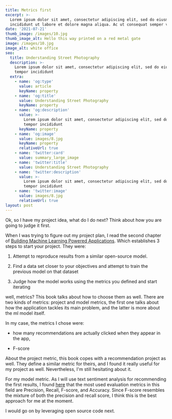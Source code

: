 ```yaml
---
title: Metrics first
excerpt: >-
  Lorem ipsum dolor sit amet, consectetur adipiscing elit, sed do eiusmod tempor
  incididunt ut labore et dolore magna aliqua. Ac ut consequat semper viverra.
date: '2021-07-21'
thumb_image: /images/10.jpg
thumb_image_alt: Hello this way printed on a red metal gate
image: /images/10.jpg
image_alt: white office
seo:
  title: Understanding Street Photography
  description: >-
    Lorem ipsum dolor sit amet, consectetur adipiscing elit, sed do eiusmod
    tempor incididunt
  extra:
    - name: 'og:type'
      value: article
      keyName: property
    - name: 'og:title'
      value: Understanding Street Photography
      keyName: property
    - name: 'og:description'
      value: >-
        Lorem ipsum dolor sit amet, consectetur adipiscing elit, sed do eiusmod
        tempor incididunt
      keyName: property
    - name: 'og:image'
      value: images/8.jpg
      keyName: property
      relativeUrl: true
    - name: 'twitter:card'
      value: summary_large_image
    - name: 'twitter:title'
      value: Understanding Street Photography
    - name: 'twitter:description'
      value: >-
        Lorem ipsum dolor sit amet, consectetur adipiscing elit, sed do eiusmod
        tempor incididunt
    - name: 'twitter:image'
      value: images/8.jpg
      relativeUrl: true
layout: post
---
```

Ok, so I have my project idea, what do I do next?  Think about how you are going to judge it first.

When I was trying to figure out my project plan, I read the second chapter of [Building Machine Learning Powered Applications](https://www.oreilly.com/library/view/building-machine-learning/9781492045106/). Which establishes 3 steps to start your project. They were:

1.  Attempt to reproduce results from a similar open-source model. 

2.  Find a data set closer to your objectives and attempt to train the previous model on that dataset

3.  Judge how the model works using the metrics you defined and start iterating

well, metrics? This book talks about how to choose them as well. There are two kinds of metrics: project and model metrics, the first one talks about how the application tackles its main problem, and the latter is more about the ml model itself.

In my case, the metrics I chose were:

*   how many recommendations are actually clicked when they appear in the app,

*   F-score

 About the project metric, this book copes with a recommendation project as well. They define a similar metric for theirs, and I found it really useful for my project as well. Nevertheless, I'm still hesitating about it.

For my model metric. As I will use text sentiment analysis for recommending the first results, I found [here](https://www.kdnuggets.com/2018/03/5-things-sentiment-analysis-classification.html#:~:text=As%20a%20classification%20problem%2C%20Sentiment,appropriate%20metric%20should%20be%20used.) that the most used evaluation metrics in this field are Precision, Recall, F-score, and Accuracy. Since F-score resembles the mixture of both the precision and recall score, I think this is the best approach for me at the moment.

I would go on by leveraging open source code next.





